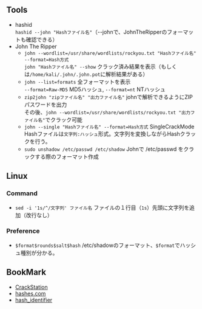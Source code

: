 ## Tools
- hashid  
  `hashid --john "Hashファイル名"`（--johnで、JohnTheRipperのフォーマットも確認できる）
- John The Ripper  
  - `john --wordlist=/usr/share/wordlists/rockyou.txt "Hashファイル名" --format=Hash方式`  
    `john "Hashファイル名" --show` クラック済み結果を表示（もしくは`/home/kali/.john/.john.pot`に解析結果がある）
  - `john --list=formats` 全フォーマットを表示  
    `--format=Raw-MD5` MD5ハッシュ, `--format=nt` NTハッシュ
  - `zip2john "zipファイル名" "出力ファイル名"` johnで解析できるようにZIPパスワードを出力  
    その後、`john --wordlist=/usr/share/wordlists/rockyou.txt "出力ファイル名"`でクラック可能
  - `john --single "Hashファイル名" --format=Hash方式` SingleCrackMode  
    Hashファイルは`文字列:ハッシュ`形式。文字列を変換しながらHashクラックを行う。
  - `sudo unshadow /etc/passwd /etc/shadow` Johnで /etc/passwd をクラックする際のフォーマット作成
## Linux
### Command
- `sed -i '1s/^/文字列' ファイル名` ファイルの１行目（`1s`）先頭に文字列を追加（改行なし）
### Preference
- `$format$rounds$salt$hash` /etc/shadowのフォーマット、`$format`でハッシュ種別が分かる。
## BookMark
- [CrackStation](https://crackstation.net/)
- [hashes.com](https://hashes.com/en/decrypt/hash)
- [hash_identifier](https://hashes.com/en/tools/hash_identifier)
